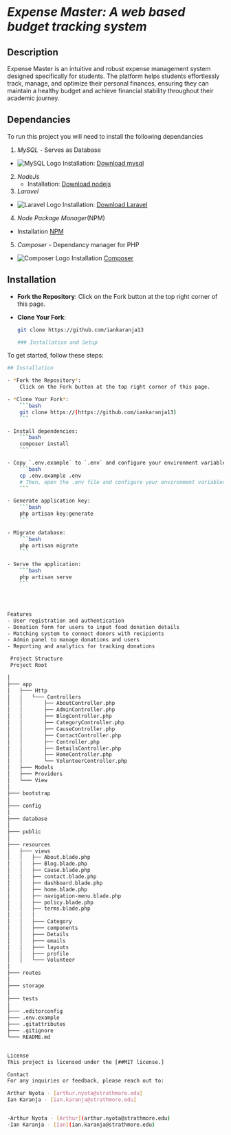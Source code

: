 # *Expense Master: A web based budget tracking system*
## Description 
Expense Master is an intuitive and robust expense management system designed specifically for students. The platform helps students effortlessly track, manage, and optimize their personal finances, ensuring they can maintain a healthy budget and achieve financial stability throughout their academic journey.


## Dependancies
To run this project you will need to install the following dependancies

1. *MySQL* - Serves as Database
- ![MySQL Logo](https://www.mysql.com/common/logos/logo-mysql-170x115.png)
    Installation: [Download mysql](https://dev.mysql.com/downloads/installer/)
2. *NodeJs* 
   - Installation: [Download nodejs](https://nodejs.org/en/download/package-manager)
3. *Laravel* 
 - ![Laravel Logo](https://laravel.com/img/logomark.min.svg)
   Installation:  [Download Laravel](https://laravel.com/docs/11.x/installation)
4. *Node Package Manager*(NPM)
  -  Installation [NPM](https://www.npmjs.com/)
5. *Composer* - Dependancy manager for PHP
- ![Composer Logo](https://getcomposer.org/img/logo-composer-transparent5.png)
  Installation [Composer](https://getcomposer.org/) 


## Installation

- **Fork the Repository**:
  Click on the Fork button at the top right corner of this page.

- **Clone Your Fork**:
  ```bash
  git clone https://github.com/iankaranja13

  ### Installation and Setup

To get started, follow these steps:

```bash
## Installation

- *Fork the Repository*:
    Click on the Fork button at the top right corner of this page.

- *Clone Your Fork*:
    ```bash
    git clone https://(https://github.com/iankaranja13)
    ```

- Install dependencies:
    ```bash
    composer install
    ```

- Copy `.env.example` to `.env` and configure your environment variables:
    ```bash
    cp .env.example .env
    # Then, open the .env file and configure your environment variables
    ```

- Generate application key:
    ```bash
    php artisan key:generate
    ```

- Migrate database:
    ```bash
    php artisan migrate
    ```

- Serve the application:
    ```bash
    php artisan serve
    ```




Features
- User registration and authentication
- Donation form for users to input food donation details
- Matching system to connect donors with recipients
- Admin panel to manage donations and users
- Reporting and analytics for tracking donations

 Project Structure
 Project Root

│
├─── app
│   ├─── Http
│   │   └─── Controllers
│   │       ├── AboutController.php
│   │       ├── AdminController.php
│   │       ├── BlogController.php
│   │       ├── CategoryController.php
│   │       ├── CauseController.php
│   │       ├── ContactController.php
│   │       ├── Controller.php
│   │       ├── DetailsController.php
│   │       ├── HomeController.php
│   │       └── VolunteerController.php
│   ├─── Models
│   ├─── Providers
│   └─── View
│
├─── bootstrap
│
├─── config
│
├─── database
│
├─── public
│
├─── resources
│   ├─── views
│   │   ├── About.blade.php
│   │   ├── Blog.blade.php
│   │   ├── Cause.blade.php
│   │   ├── contact.blade.php
│   │   ├── dashboard.blade.php
│   │   ├── home.blade.php
│   │   ├── navigation-menu.blade.php
│   │   ├── policy.blade.php
│   │   ├── terms.blade.php
│   │   │
│   │   ├─── Category
│   │   ├─── components
│   │   ├─── Details
│   │   ├─── emails
│   │   ├─── layouts
│   │   ├─── profile
│   │   └─── Volunteer
│
├─── routes
│
├─── storage
│
├─── tests
│
├─── .editorconfig
├─── .env.example
├─── .gitattributes
├─── .gitignore
└─── README.md


License
This project is licensed under the [##MIT license.]

Contact
For any inquiries or feedback, please reach out to:

Arthur Nyota - [arthur.nyota@strathmore.edu]
Ian Karanja - [ian.karanja@strathmore.edu]


-Arthur Nyota - [Arthur](arthur.nyota@strathmore.edu)
-Ian Karanja - [Ian](ian.karanja@strathmore.edu)
